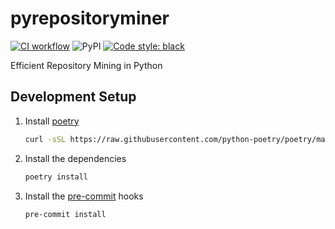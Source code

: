 # pyrepositoryminer

[![CI workflow](https://github.com/fabianhe/pyrepositoryminer/actions/workflows/test.yaml/badge.svg)](https://github.com/fabianhe/pyrepositoryminer/actions/workflows/test.yaml)
![PyPI](https://img.shields.io/pypi/v/pyrepositoryminer?color=%23000)
[![Code style: black](https://img.shields.io/badge/code%20style-black-000000.svg)](https://github.com/psf/black)

Efficient Repository Mining in Python

## Development Setup

1. Install [poetry](https://github.com/python-poetry/poetry)
   ```bash
   curl -sSL https://raw.githubusercontent.com/python-poetry/poetry/master/install-poetry.py | python -
   ```
2. Install the dependencies
   ```bash
   poetry install
   ```
3. Install the [pre-commit](https://github.com/pre-commit/pre-commit) hooks
   ```bash
   pre-commit install
   ```
